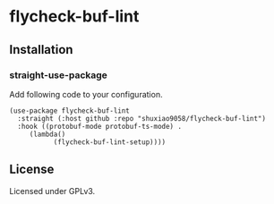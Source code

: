# flycheck-buf-lint


## Installation

### straight-use-package

Add following code to your configuration.

```elisp
(use-package flycheck-buf-lint
  :straight (:host github :repo "shuxiao9058/flycheck-buf-lint")
  :hook ((protobuf-mode protobuf-ts-mode) .
	 (lambda()
           (flycheck-buf-lint-setup))))
```

## License

Licensed under GPLv3.
